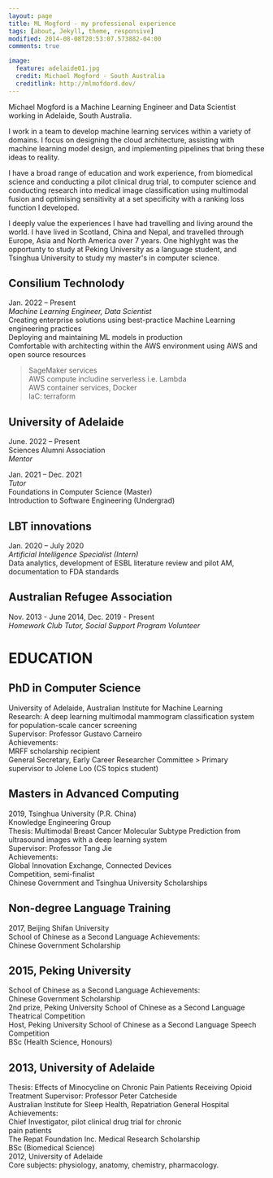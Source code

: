 ```yaml
---
layout: page
title: ML Mogford - my professional experience
tags: [about, Jekyll, theme, responsive]
modified: 2014-08-08T20:53:07.573882-04:00
comments: true

image:
  feature: adelaide01.jpg
  credit: Michael Mogford - South Australia
  creditlink: http://mlmofdord.dev/
---
```


Michael Mogford is a Machine Learning Engineer and Data Scientist working in Adelaide, South Australia.

I work in a team to develop machine learning services within a variety of domains. I focus on designing the cloud architecture, assisting with machine learning model design, and implementing pipelines that bring these ideas to reality.

I have a broad range of education and work experience, from biomedical science and conducting a pilot clinical drug trial, to computer science and conducting research into medical image classification using multimodal fusion and optimising sensitivity at a set specificity with a ranking loss function I developed.

I deeply value the experiences I have had travelling and living around the world. I have lived in Scotland, China and Nepal, and travelled through Europe, Asia and North America over 7 years. One highlyght was the opportunty to study at Peking University as a language student, and Tsinghua University to study my master's in computer science.  


## Consilium Technolody  
Jan. 2022 – Present  
*Machine Learning Engineer, Data Scientist*  
Creating enterprise solutions using best-practice Machine Learning engineering practices  
Deploying and maintaining ML models in production   
Comfortable with architecting within the AWS environment using AWS and open source resources  
> SageMaker services  
> AWS compute includine serverless i.e. Lambda  
> AWS container services, Docker  
> IaC: terraform  


## University of Adelaide  

June. 2022 – Present  
Sciences Alumni Association  
*Mentor*  


Jan. 2021 – Dec. 2021  
*Tutor*   
Foundations in Computer Science (Master)  
Introduction to Software Engineering (Undergrad)  




## LBT innovations  
Jan. 2020 – July 2020  
*Artificial Intelligence Specialist (Intern)*  
Data analytics, development of ESBL literature review and pilot AM, documentation to FDA standards  


## Australian Refugee Association    
Nov. 2013 - June 2014, Dec. 2019 - Present  
*Homework Club Tutor, Social Support Program Volunteer*  


# EDUCATION  

## PhD in Computer Science    
University of Adelaide, Australian Institute for Machine Learning  
Research: A deep learning multimodal mammogram classification system for population-scale cancer screening  
Supervisor: Professor Gustavo Carneiro  
Achievements:   
MRFF scholarship recipient  
General Secretary, Early Career Researcher Committee > Primary supervisor to Jolene Loo (CS topics student)  


## Masters in Advanced Computing  
2019, Tsinghua University (P.R. China)  
Knowledge Engineering Group  
Thesis: Multimodal Breast Cancer Molecular Subtype Prediction from ultrasound images with a deep learning system  
Supervisor: Professor Tang Jie  
Achievements:  
Global Innovation Exchange, Connected Devices  
Competition, semi-finalist  
Chinese Government and Tsinghua University Scholarships  


## Non-degree Language Training  
2017, Beijing Shifan University  
School of Chinese as a Second Language Achievements:   
Chinese Government Scholarship  


## 2015, Peking University  
School of Chinese as a Second Language Achievements:  
Chinese Government Scholarship  
2nd prize, Peking University School of Chinese as a Second Language Theatrical Competition  
Host, Peking University School of Chinese as a Second Language Speech Competition  
BSc (Health Science, Honours)  

## 2013, University of Adelaide  
Thesis: Effects of Minocycline on Chronic Pain Patients Receiving Opioid Treatment Supervisor: Professor Peter Catcheside  
Australian Institute for Sleep Health, Repatriation General Hospital  
Achievements:   
Chief Investigator, pilot clinical drug trial for chronic  
pain patients  
The Repat Foundation Inc. Medical Research Scholarship  
BSc (Biomedical Science)  
2012, University of Adelaide  
Core subjects: physiology, anatomy, chemistry, pharmacology.  
